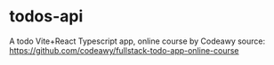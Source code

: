 # todos-api
A todo Vite+React Typescript app, online course by Codeawy source: https://github.com/codeawy/fullstack-todo-app-online-course
